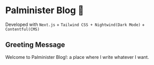# Palminister Blog 🦜
Developed with `Next.js` + `Tailwind CSS + Nightwind(Dark Mode)` + `Contentful(CMS)`


## Greeting Message
Welcome to Palminister Blog!: a place where I write whatever I want. 
